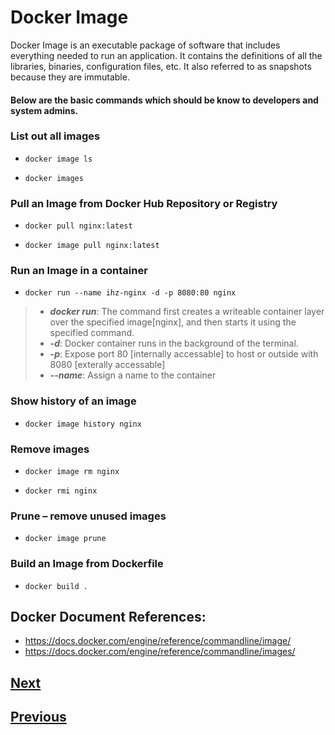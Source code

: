 # Docker Image

Docker Image is an executable package of software that includes everything needed to run an application. It contains the definitions of all the libraries, binaries, configuration files, etc. It also referred to as snapshots because they are immutable.

#### Below are the basic commands which should be know to developers and system admins.

### List out all images
-     docker image ls
-     docker images

### Pull an Image from Docker Hub Repository or Registry
-     docker pull nginx:latest
-     docker image pull nginx:latest

### Run an Image in a container
-     docker run --name ihz-nginx -d -p 8080:80 nginx
> - ***docker run***: The command first creates a writeable container layer over the specified image[nginx], and then starts it using the specified command.
> - ***-d***: Docker container runs in the background of the terminal.
> - ***-p***: Expose port 80 [internally accessable] to host or outside with 8080 [exterally accessable]
> - ***--name***: Assign a name to the container

### Show history of an image
-     docker image history nginx

### Remove images
-     docker image rm nginx
-     docker rmi nginx

### Prune – remove unused images
-     docker image prune 

### Build an Image from Dockerfile
-     docker build .

## Docker Document References:
-   <https://docs.docker.com/engine/reference/commandline/image/>
-   <https://docs.docker.com/engine/reference/commandline/images/>

## [Next](https://github.com/ihorizonsr/docker-basics/tree/main/docker-container)
## [Previous](https://github.com/ihorizonsr/docker-basics)

